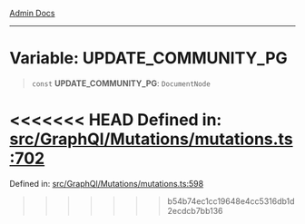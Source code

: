 [Admin Docs](/)

***

# Variable: UPDATE\_COMMUNITY\_PG

> `const` **UPDATE\_COMMUNITY\_PG**: `DocumentNode`

<<<<<<< HEAD
Defined in: [src/GraphQl/Mutations/mutations.ts:702](https://github.com/PalisadoesFoundation/talawa-admin/blob/main/src/GraphQl/Mutations/mutations.ts#L702)
=======
Defined in: [src/GraphQl/Mutations/mutations.ts:598](https://github.com/PalisadoesFoundation/talawa-admin/blob/main/src/GraphQl/Mutations/mutations.ts#L598)
>>>>>>> b54b74ec1cc19648e4cc5316db1d2ecdcb7bb136

